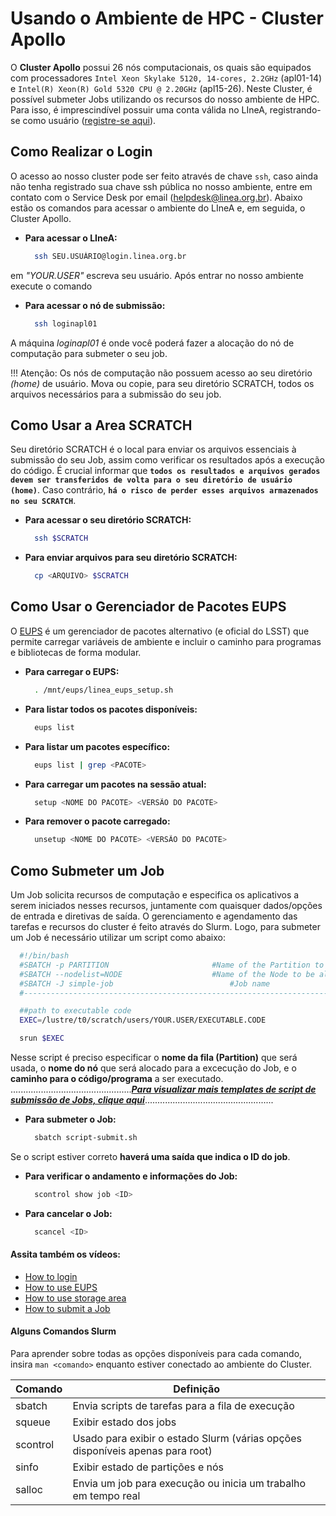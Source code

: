 # Usando o Ambiente de HPC - Cluster Apollo

O **Cluster Apollo** possui 26 nós computacionais, os quais são equipados com processadores `Intel Xeon Skylake 5120, 14-cores, 2.2GHz` (apl01-14) e `Intel(R) Xeon(R) Gold 5320 CPU @ 2.20GHz` (apl15-26). Neste Cluster, é possível submeter Jobs utilizando os recursos do nosso ambiente de HPC. Para isso, é imprescindível possuir uma conta válida no LIneA, registrando-se como usuário ([registre-se aqui](https://register.linea.org.br/registry/co_petitions/start/coef:155)).


## Como Realizar o Login
O acesso ao nosso cluster pode ser feito através de chave `ssh`, caso ainda não tenha registrado sua chave ssh pública no nosso ambiente, entre em contato com o Service Desk por email (helpdesk@linea.org.br). Abaixo estão os comandos para acessar o ambiente do LIneA e, em seguida, o Cluster Apollo.

- **Para acessar o LIneA:**
  ```bash
    ssh SEU.USUÁRIO@login.linea.org.br
  ```
em _"YOUR.USER"_ escreva seu usuário. Após entrar no nosso ambiente execute o comando

- **Para acessar o nó de submissão:**
  ```bash
    ssh loginapl01
  ``` 
A máquina _loginapl01_ é onde você poderá fazer a alocação do nó de computação para submeter o seu job. 

!!! Atenção: Os nós de computação não possuem acesso ao seu diretório _(home)_ de usuário. Mova ou copie, para seu diretório SCRATCH, todos os arquivos necessários para a submissão do seu job.

## Como Usar a Area SCRATCH
Seu diretório SCRATCH é o local para enviar os arquivos essenciais à submissão do seu Job, assim como verificar os resultados após a execução do código. É crucial informar que **`todos os resultados e arquivos gerados devem ser transferidos de volta para o seu diretório de usuário (home)`**. Caso contrário, **`há o risco de perder esses arquivos armazenados no seu SCRATCH`**.

- **Para acessar o seu diretório SCRATCH:**
  ```bash
    ssh $SCRATCH
  ``` 
- **Para enviar arquivos para seu diretório SCRATCH:**
  ```bash
    cp <ARQUIVO> $SCRATCH
  ``` 

## Como Usar o Gerenciador de Pacotes EUPS
O [EUPS](https://github.com/RobertLuptonTheGood/eups) é um gerenciador de pacotes alternativo (e oficial do LSST) que permite carregar variáveis de ambiente e incluir o caminho para programas e bibliotecas de forma modular.

- **Para carregar o EUPS:**
  ```bash
    . /mnt/eups/linea_eups_setup.sh
  ```
- **Para listar todos os pacotes disponíveis:**
  ```bash
    eups list
  ```
- **Para listar um pacotes específico:**
  ```bash
    eups list | grep <PACOTE>
  ```
- **Para carregar um pacotes na sessão atual:**
  ```bash
    setup <NOME DO PACOTE> <VERSÃO DO PACOTE>
  ```
- **Para remover o pacote carregado:**
  ```bash
    unsetup <NOME DO PACOTE> <VERSÃO DO PACOTE>
  ```
  
## Como Submeter um Job
Um Job solicita recursos de computação e especifica os aplicativos a serem iniciados nesses recursos, juntamente com quaisquer dados/opções de entrada e diretivas de saída. O gerenciamento e agendamento das tarefas e recursos do cluster é feito através do Slurm. Logo, para submeter um Job é necessário utilizar um script como abaixo:

```bash
  #!/bin/bash
  #SBATCH -p PARTITION                       #Name of the Partition to use
  #SBATCH --nodelist=NODE                    #Name of the Node to be allocated
  #SBATCH -J simple-job			                 #Job name
  #----------------------------------------------------------------------------#

  ##path to executable code
  EXEC=/lustre/t0/scratch/users/YOUR.USER/EXECUTABLE.CODE

  srun $EXEC
```
Nesse script é preciso especificar o **nome da fila (Partition)** que será usada, o **nome do nó** que será alocado para a excecução do Job, e o **caminho para o código/programa** a ser executado. \
................................................[**_Para visualizar mais templates de script de submissão de Jobs, clique aqui_**]()...................................................

- **Para submeter o Job:**
  ```bash
    sbatch script-submit.sh
  ```
Se o script estiver correto **haverá uma saída que indica o ID do job**.

- **Para verificar o andamento e informações do Job:**
  ```bash
    scontrol show job <ID> 
   ```
- **Para cancelar o Job:**
  ```bash
    scancel <ID> 
   ```

#### Assita também os vídeos:
* [How to login]()
* [How to use EUPS]()
* [How to use storage area]()
* [How to submit a Job]()

#### Alguns Comandos Slurm  
Para aprender sobre todas as opções disponíveis para cada comando, insira `man <comando>` enquanto estiver conectado ao ambiente do Cluster.

|Comando	| Definição|
|-----------|----------|
|sbatch	| Envia scripts de tarefas para a fila de execução|
|squeue	| Exibir estado dos jobs|
|scontrol	| Usado para exibir o estado Slurm (várias opções disponíveis apenas para root)|
|sinfo	| Exibir estado de partições e nós|
|salloc	| Envia um job para execução ou inicia um trabalho em tempo real|
